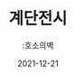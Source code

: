 ---
title: 계단전시
subtitle: ":호소의벽"
date: 2021-12-21
summary: 피해자들이 절규하는 고통의 목소리가 사진과 함께 계단을 따라 벽 곳곳에서 메아리친다. 밝은 공간으로 나갈수록 피해자들의 목소리는 자신과 같은 일을 다시 겪지 않기를 바라는 호소와 함께 희망의 목소리로 변해간다. 할머니들의 사진과 한국어, 영어, 일어로 적힌 그녀들의 호소가 어우러져 마음 깊이 자리 잡는 공간이다.
weight: 5
image: https://wwm3.s3.ap-northeast-2.amazonaws.com/exhibition/exbition01/s4-item1.png
layout: view01
resources:
- partial_layout: diagonal-2
  components: 
  - name: item-01
    params:
      icon: photo
    src: https://wwm3.s3.ap-northeast-2.amazonaws.com/exhibition/exbition01/s0-item1.png
    description: Lorem, ipsum dolor sit amet consectetur adipisicing elit. Cumque praesentium nisi officiis maiores quia sapiente totam omnis vel sequi corporis ipsa incidunt reprehenderit recusandae maxime perspiciatis iste placeat architecto, mollitia delectus ut ab quibusdam. 
    target: /items/exhibition/exbition01/s0-item1
  - name: item-02
    params:
      icon: photo
    src: https://wwm3.s3.ap-northeast-2.amazonaws.com/exhibition/exbition01/s0-item1.png
    description: Lorem, ipsum dolor sit amet consectetur adipisicing elit. Cumque praesentium nisi officiis maiores quia sapiente totam omnis vel sequi corporis ipsa incidunt reprehenderit recusandae maxime perspiciatis iste placeat architecto, mollitia delectus ut ab quibusdam.
    target: items/exhibition/exbition01/s1-item2
- partial_layout: full-1
  components: 
    - name: item-03
      params:
        icon: photo
      src: https://wwm3.s3.ap-northeast-2.amazonaws.com/exhibition/exbition01/s0-item1.png
      description: Lorem, ipsum dolor sit amet consectetur adipisicing elit. Cumque praesentium nisi officiis maiores quia sapiente totam omnis vel sequi corporis ipsa incidunt reprehenderit recusandae maxime perspiciatis iste placeat architecto, mollitia delectus ut ab quibusdam. 
      target: /items/exhibition/exbition01/s2-item1
- partial_layout: horizontal-2
  components: 
    - name: item-04
      params:
        icon: photo
      src: https://wwm3.s3.ap-northeast-2.amazonaws.com/exhibition/exbition01/s0-item1.png
      description: Lorem, ipsum dolor sit amet consectetur adipisicing elit. Cumque praesentium nisi officiis maiores quia sapiente totam omnis vel sequi corporis ipsa incidunt reprehenderit recusandae maxime perspiciatis iste placeat architecto, mollitia delectus ut ab quibusdam. 
      target: /items/exhibition/exbition01/s3-item1
    - name: item-04
      params:
        icon: photo
      src: https://wwm3.s3.ap-northeast-2.amazonaws.com/exhibition/exbition01/s0-item1.png
      description: Lorem, ipsum dolor sit amet consectetur adipisicing elit. Cumque praesentium nisi officiis maiores quia sapiente totam omnis vel sequi corporis ipsa incidunt reprehenderit recusandae maxime perspiciatis iste placeat architecto, mollitia delectus ut ab quibusdam. 
      target: /items/exhibition/exbition01/s3-item1     
- partial_layout: horizontal-4    
  components: 
    - name: item-04-01
      params:
        icon: photo
      src: https://wwm3.s3.ap-northeast-2.amazonaws.com/exhibition/exbition01/s0-item1.png
      description: Lorem, ipsum dolor sit amet consectetur adipisicing elit. Cumque praesentium nisi officiis maiores quia sapiente totam omnis vel sequi corporis ipsa incidunt reprehenderit recusandae maxime perspiciatis iste placeat architecto, mollitia delectus ut ab quibusdam. 
      target: /items/exhibition/exbition01/s4-item1
    - name: item-04-02
      params:
        icon: photo
      src: https://wwm3.s3.ap-northeast-2.amazonaws.com/exhibition/exbition01/s0-item1.png
      description: Lorem, ipsum dolor sit amet consectetur adipisicing elit. Cumque praesentium nisi officiis maiores quia sapiente totam omnis vel sequi corporis ipsa incidunt reprehenderit recusandae maxime perspiciatis iste placeat architecto, mollitia delectus ut ab quibusdam. 
      target: /items/exhibition/exbition01/s4-item1     
    - name: item-04-03
      params:
        icon: photo
      src: https://wwm3.s3.ap-northeast-2.amazonaws.com/exhibition/exbition01/s0-item1.png
      description: Lorem, ipsum dolor sit amet consectetur adipisicing elit. Cumque praesentium nisi officiis maiores quia sapiente totam omnis vel sequi corporis ipsa incidunt reprehenderit recusandae maxime perspiciatis iste placeat architecto, mollitia delectus ut ab quibusdam. 
      target: /items/exhibition/exbition01/s4-item1
    - name: item-04-4
      params:
        icon: photo
      src: https://wwm3.s3.ap-northeast-2.amazonaws.com/exhibition/exbition01/s0-item1.png
      description: Lorem, ipsum dolor sit amet consectetur adipisicing elit. Cumque praesentium nisi officiis maiores quia sapiente totam omnis vel sequi corporis ipsa incidunt reprehenderit recusandae maxime perspiciatis iste placeat architecto, mollitia delectus ut ab quibusdam. 
      target: /items/exhibition/exbition01/s4-item1     
---